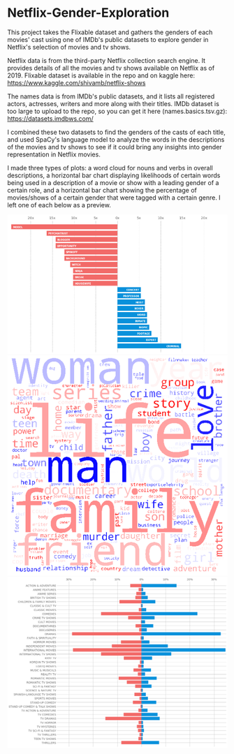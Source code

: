 # Netflix-Gender-Exploration
This project takes the Flixable dataset and gathers the genders of each movies' cast using one of IMDb's public datasets to explore gender in Netflix's selection of movies and tv shows.

Netflix data is from the third-party Netflix collection search engine. It provides details of all the movies and tv shows available on Netflix as of 2019. Flixable dataset is available in the repo and on kaggle here: https://www.kaggle.com/shivamb/netflix-shows

The names data is from IMDb's public datasets, and it lists all registered actors, actresses, writers and more along with their titles. IMDb dataset is too large to upload to the repo, so you can get it here (names.basics.tsv.gz): https://datasets.imdbws.com/

I combined these two datasets to find the genders of the casts of each title, and used SpaCy's language model to analyze the words in the descriptions of the movies and tv shows to see if it could bring any insights into gender representation in Netflix movies.

I made three types of plots: a word cloud for nouns and verbs in overall descriptions, a horizontal bar chart displaying likelihoods of certain words being used in a description of a movie or show with a leading gender of a certain role, and a horizontal bar chart showing the percentage of movies/shows of a certain gender that were tagged with a certain genre. I left one of each below as a preview.

<img src="visuals/nouns.png">

<img src="visuals/nouncloud.png">

<img src="visuals/genres.png">
